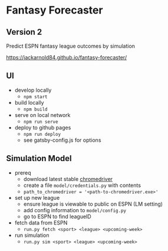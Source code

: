# Fantasy Forecaster
## Version 2

Predict ESPN fantasy league outcomes by simulation

https://jackarnold84.github.io/fantasy-forecaster/

## UI

- develop locally
  - `npm start`
- build locally
  - `npm build`
- serve on local network
  - `npm run serve` 
- deploy to github pages
  - `npm run deploy`
  - see gatsby-config.js for options

## Simulation Model

- prereq
  - download latest stable [chromedriver](https://googlechromelabs.github.io/chrome-for-testing/#stable)
  - create a file `model/credentials.py` with contents
  - `path_to_chromedriver = '<path-to-chromedriver.exe>'`
- set up new league
  - ensure league is viewable to public on ESPN (LM setting)
  - add config information to `model/config.py`
  - go to ESPN to find leagueID
- fetch data from ESPN
  - `run.py fetch <sport> <league> <upcoming-week>`
- run simulation
  - `run.py sim <sport> <league> <upcoming-week>`
